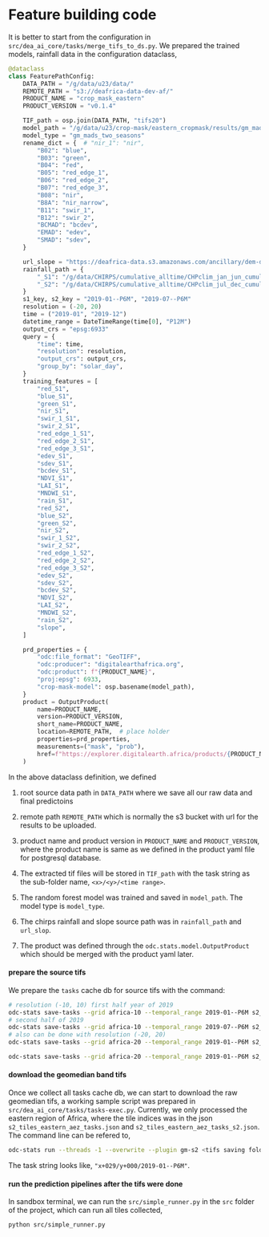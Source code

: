 # Feature building code

It is better to start from the configuration in ```src/dea_ai_core/tasks/merge_tifs_to_ds.py```.
We prepared the trained models, rainfall data in the configuration dataclass,

```python
@dataclass
class FeaturePathConfig:
    DATA_PATH = "/g/data/u23/data/"
    REMOTE_PATH = "s3://deafrica-data-dev-af/"
    PRODUCT_NAME = "crop_mask_eastern"
    PRODUCT_VERSION = "v0.1.4"

    TIF_path = osp.join(DATA_PATH, "tifs20")
    model_path = "/g/data/u23/crop-mask/eastern_cropmask/results/gm_mads_two_seasons_ml_model_20210301.joblib"
    model_type = "gm_mads_two_seasons"
    rename_dict = {  # "nir_1": "nir",
        "B02": "blue",
        "B03": "green",
        "B04": "red",
        "B05": "red_edge_1",
        "B06": "red_edge_2",
        "B07": "red_edge_3",
        "B08": "nir",
        "B8A": "nir_narrow",
        "B11": "swir_1",
        "B12": "swir_2",
        "BCMAD": "bcdev",
        "EMAD": "edev",
        "SMAD": "sdev",
    }

    url_slope = "https://deafrica-data.s3.amazonaws.com/ancillary/dem-derivatives/cog_slope_africa.tif"
    rainfall_path = {
        "_S1": "/g/data/CHIRPS/cumulative_alltime/CHPclim_jan_jun_cumulative_rainfall.nc",
        "_S2": "/g/data/CHIRPS/cumulative_alltime/CHPclim_jul_dec_cumulative_rainfall.nc",
    }
    s1_key, s2_key = "2019-01--P6M", "2019-07--P6M"
    resolution = (-20, 20)
    time = ("2019-01", "2019-12")
    datetime_range = DateTimeRange(time[0], "P12M")
    output_crs = "epsg:6933"
    query = {
        "time": time,
        "resolution": resolution,
        "output_crs": output_crs,
        "group_by": "solar_day",
    }
    training_features = [
        "red_S1",
        "blue_S1",
        "green_S1",
        "nir_S1",
        "swir_1_S1",
        "swir_2_S1",
        "red_edge_1_S1",
        "red_edge_2_S1",
        "red_edge_3_S1",
        "edev_S1",
        "sdev_S1",
        "bcdev_S1",
        "NDVI_S1",
        "LAI_S1",
        "MNDWI_S1",
        "rain_S1",
        "red_S2",
        "blue_S2",
        "green_S2",
        "nir_S2",
        "swir_1_S2",
        "swir_2_S2",
        "red_edge_1_S2",
        "red_edge_2_S2",
        "red_edge_3_S2",
        "edev_S2",
        "sdev_S2",
        "bcdev_S2",
        "NDVI_S2",
        "LAI_S2",
        "MNDWI_S2",
        "rain_S2",
        "slope",
    ]

    prd_properties = {
        "odc:file_format": "GeoTIFF",
        "odc:producer": "digitalearthafrica.org",
        "odc:product": f"{PRODUCT_NAME}",
        "proj:epsg": 6933,
        "crop-mask-model": osp.basename(model_path),
    }
    product = OutputProduct(
        name=PRODUCT_NAME,
        version=PRODUCT_VERSION,
        short_name=PRODUCT_NAME,
        location=REMOTE_PATH,  # place holder
        properties=prd_properties,
        measurements=("mask", "prob"),
        href=f"https://explorer.digitalearth.africa/products/{PRODUCT_NAME}",
    )
```

In the above dataclass definition, we defined

1. root source data path in ```DATA_PATH``` where we save all our raw data and final predictoins

2. remote path ```REMOTE_PATH``` which is normally the s3 bucket with url for the results to be uploaded.

3. product name and product version in ```PRODUCT_NAME``` and ```PRODUCT_VERSION```, where the product name is same
   as we defined in the product yaml file for postgresql database.

4. The extracted tif files will be stored in ```TIF_path``` with the task string as the sub-folder name,
   ```<x>/<y>/<time range>```.

5. The random forest model was trained and saved in ```model_path```. The model type is ```model_type```.

6. The chirps rainfall and slope source path was in ```rainfall_path``` and ```url_slop```.

7. The product was defined through the ```odc.stats.model.OutputProduct``` which should be merged
   with the product yaml later.

#### prepare the source tifs

We prepare the ```tasks``` cache db for source tifs with the command:

```bash
# resolution (-10, 10) first half year of 2019
odc-stats save-tasks --grid africa-10 --temporal_range 2019-01--P6M s2_l2a test1.db
# second half of 2019
odc-stats save-tasks --grid africa-10 --temporal_range 2019-07--P6M s2_l2a test2.db
# also can be done with resolution (-20, 20)
odc-stats save-tasks --grid africa-20 --temporal_range 2019-01--P6M s2_l2a africa-20-2019-01--P6M.db

odc-stats save-tasks --grid africa-20 --temporal_range 2019-01--P6M s2_l2a africa-20-2019-01--P6M.db
```

#### download the geomedian band tifs

Once we collect all tasks cache db, we can start to download the raw geomedian tifs, a working sample
script was prepared in ```src/dea_ai_core/tasks/tasks-exec.py```. Currently, we only processed the eastern region of Africa,
where the tile indices was in the json ```s2_tiles_eastern_aez_tasks.json``` and ```s2_tiles_eastern_aez_tasks_s2.json```.
The command line can be refered to,

```bash
odc-stats run --threads -1 --overwrite --plugin gm-s2 <tifs saving folder> <task cached db> <task str>
```

The task string looks like, ```"x+029/y+000/2019-01--P6M"```.

#### run the prediction pipelines after the tifs were done

In sandbox terminal, we can run the ```src/simple_runner.py``` in the ```src``` folder of the project, which
can run all tiles collected,

```bash
python src/simple_runner.py
```
